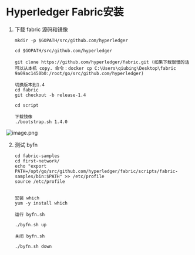 # Hyperledger Fabric安装

1. 下载 fabric 源码和镜像

   ```shell
   mkdir -p $GOPATH/src/github.com/hyperledger
   
   cd $GOPATH/src/github.com/hyperledger
   
   git clone https://github.com/hyperledger/fabric.git (如果下载很慢的话可以从本机 copy. 命令：docker cp C:\Users\qiubing\Desktop\fabric 9a09ac1450b0:/root/go/src/github.com/hyperledger)
   
   切换版本到1.4
   cd fabric
   git checkout -b release-1.4
   
   cd script
   
   下载镜像
   ./bootstrap.sh 1.4.0
   ```
   
![image.png](https://ww1.sinaimg.cn/large/006alGmrgy1gbi6fx9eeuj30x40lcn1s.jpg)
   
2. 测试 byfn

   ```shell
   cd fabric-samples
   cd first-network/
   echo "export PATH=/opt/go/src/github.com/hyperledger/fabric/scripts/fabric-samples/bin:$PATH" >> /etc/profile
   source /etc/profile
   
   
   安装 which
   yum -y install which
   
   运行 byfn.sh
   
   ./byfn.sh up
   
   关闭 byfn.sh
   
   ./byfn.sh down
   ```

   
